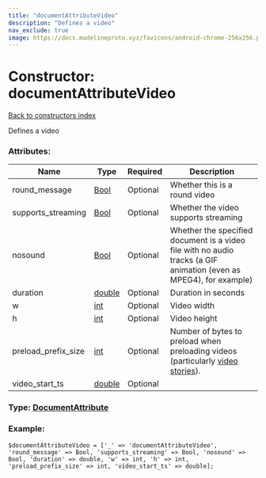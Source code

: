 ```yaml
---
title: "documentAttributeVideo"
description: "Defines a video"
nav_exclude: true
image: https://docs.madelineproto.xyz/favicons/android-chrome-256x256.png
---
```

# Constructor: documentAttributeVideo  
[Back to constructors index](/API_docs/constructors/index.html)



Defines a video

### Attributes:

| Name     |    Type       | Required | Description |
|----------|---------------|----------|-------------|
|round\_message|[Bool](/API_docs/types/Bool.html) | Optional|Whether this is a round video|
|supports\_streaming|[Bool](/API_docs/types/Bool.html) | Optional|Whether the video supports streaming|
|nosound|[Bool](/API_docs/types/Bool.html) | Optional|Whether the specified document is a video file with no audio tracks (a GIF animation (even as MPEG4), for example)|
|duration|[double](/API_docs/types/double.html) | Optional|Duration in seconds|
|w|[int](/API_docs/types/int.html) | Optional|Video width|
|h|[int](/API_docs/types/int.html) | Optional|Video height|
|preload\_prefix\_size|[int](/API_docs/types/int.html) | Optional|Number of bytes to preload when preloading videos (particularly [video stories](https://core.telegram.org/api/stories)).|
|video\_start\_ts|[double](/API_docs/types/double.html) | Optional|



### Type: [DocumentAttribute](/API_docs/types/DocumentAttribute.html)


### Example:

```
$documentAttributeVideo = ['_' => 'documentAttributeVideo', 'round_message' => Bool, 'supports_streaming' => Bool, 'nosound' => Bool, 'duration' => double, 'w' => int, 'h' => int, 'preload_prefix_size' => int, 'video_start_ts' => double];
```  
